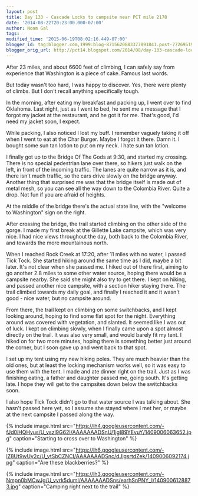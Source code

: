 ```yaml
---
layout: post
title: Day 133 - Cascade Locks to campsite near PCT mile 2178
date: '2014-08-22T20:23:00.000-07:00'
author: Noam Gal
tags:
modified_time: '2015-06-19T08:02:16.449-07:00'
blogger_id: tag:blogger.com,1999:blog-8715620883377891841.post-7726951929047263901
blogger_orig_url: http://pct14.blogspot.com/2014/08/day-133-cascade-locks-to-campsite-near.html
---
```


After 23 miles, and about 6600 feet of climbing, I can safely say from experience that Washington is a piece of cake. Famous last words.

But today wasn't too hard, I was happy to discover. Yes, there were plenty of climbs. But I don't recall anything specifically tough.

In the morning, after eating my breakfast and packing up, I went over to find Oklahoma. Last night, just as I went to bed, he sent me a message that I forgot my jacket at the restaurant, and he got it for me. That's good, I'd need my jacket soon, I expect.

While packing, I also noticed I lost my buff. I remember vaguely taking it off when I went to eat at the Char Burger. Maybe I forgot it there. Damn it. I bought some sun tan lotion to put on my neck. I hate sun tan lotion.

I finally got up to the Bridge Of The Gods at 9:30, and started my crossing. There is no special pedestrian lane over there, so hikers just walk on the left, in front of the incoming traffic. The lanes are quite narrow as it is, and there isn't much traffic, so the cars drive slowly on the bridge anyway. Another thing that surprised me was that the bridge itself is made out of metal mesh, so you can see all the way down to the Colombia River. Quite a drop. Not fun if you are afraid of heights.

At the middle of the bridge there's the actual state line, with the "welcome to Washington" sign on the right.

After crossing the bridge, the trail started climbing on the other side of the gorge. I made my first break at the Gillette Lake campsite, which was very nice. I had nice views throughout the day, both back to the Colombia River, and towards the more mountainous north.

When I reached Rock Creek at 17:20, after 11 miles with no water, I passed Tick Tock. She started hiking around the same time as I did, maybe a bit later. It's not clear when she passed me. I hiked out of there first, aiming to go another 2.8 miles to some other water source, hoping there would be a campsite nearby. She said she might also try to get there. I kept on hiking, and passed another nice campsite, with a section hiker staying there. The trail climbed towards my daily goal, and finally I reached it and it wasn't good - nice water, but no campsite around.

From there, the trail kept on climbing on some switchbacks, and I kept looking around, hoping to find some flat spot for the night. Everything around was covered with vegetation, and slanted. It seemed like I was out of luck. I kept on climbing slowly, when I finally came upon a spot almost directly on the trail. It was also very small, and would barely fit my tent. I hiked on for two more minutes, hoping there is something better just around the corner, but I soon gave up and went back to that spot.

I set up my tent using my new hiking poles. They are much heavier than the old ones, but at least the locking mechanism works well, so it was easy to use them with the tent. I made and ate dinner right on the trail. Just as I was finishing eating, a father and daughter passed me, going south. It's getting late. I hope they will get to the campsites down below the switchbacks soon.

I also hope Tick Tock didn't go to that water source I was talking about. She hasn't passed here yet, so I assume she stayed where I met her, or maybe at the next campsite I passed along the way.

{% include image.html src="https://lh4.googleusercontent.com/-fJd0iHQHyus/U_vszl9G62I/AAAAAAADSnU/1jgI89YEvuY/1409006063652.jpg" caption="Starting to cross over to Washington" %}

{% include image.html src="https://lh6.googleusercontent.com/-lZ8Ut9wUy2c/U_vtSbCZNCI/AAAAAAADSnc/dJlgsrtdZek/1409006092174.jpg" caption="Are these blackberries?" %}

{% include image.html src="https://lh3.googleusercontent.com/-Nmpn0bMCwJg/U_vvrk5dumI/AAAAAAADSns/earhSnPNY_I/1409006128873.jpg" caption="Camping right next to the trail" %}
